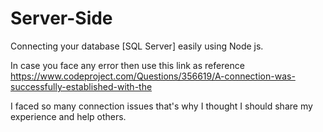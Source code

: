 # Server-Side

Connecting your database [SQL Server] easily using Node js. 


In case you face any error then use this link as reference
https://www.codeproject.com/Questions/356619/A-connection-was-successfully-established-with-the

I faced so many connection issues that's why I thought I should share my experience and help others.  
